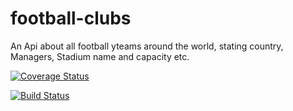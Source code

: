 # football-clubs

An Api about all football yteams around the world, stating country, Managers, Stadium name and capacity etc.

[![Coverage Status](https://coveralls.io/repos/github/Teeyauh/football-clubs/badge.svg?branch=master)](https://coveralls.io/github/Teeyauh/football-clubs?branch=master)

[![Build Status](https://travis-ci.com/Teeyauh/football-clubs.svg?branch=master)](https://travis-ci.com/Teeyauh/football-clubs)
